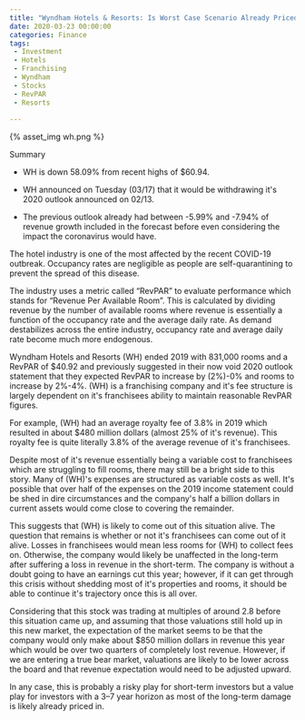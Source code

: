 ```yaml
---
title: "Wyndham Hotels & Resorts: Is Worst Case Scenario Already Priced In?"
date: 2020-03-23 00:00:00
categories: Finance
tags:
 - Investment
 - Hotels
 - Franchising
 - Wyndham
 - Stocks
 - RevPAR
 - Resorts
 
---
```

{% asset_img wh.png %}

Summary
  - WH is down 58.09% from recent highs of $60.94.

  - WH announced on Tuesday (03/17) that it would be withdrawing it&#39;s 2020 outlook announced on 02/13.

  - The previous outlook already had between -5.99% and -7.94% of revenue growth included in the forecast before even considering the impact the coronavirus would have.

The hotel industry is one of the most affected by the recent COVID-19 outbreak. Occupancy rates are negligible as people are self-quarantining to prevent the spread of this disease.

The industry uses a metric called “RevPAR” to evaluate performance which stands for “Revenue Per Available Room”. This is calculated by dividing revenue by the number of available rooms where revenue is essentially a function of the occupancy rate and the average daily rate. As demand destabilizes across the entire industry, occupancy rate and average daily rate become much more endogenous.

Wyndham Hotels and Resorts (WH) ended 2019 with 831,000 rooms and a RevPAR of $40.92 and previously suggested in their now void 2020 outlook statement that they expected RevPAR to increase by (2%)-0% and rooms to increase by 2%-4%. (WH) is a franchising company and it&#39;s fee structure is largely dependent on it&#39;s franchisees ability to maintain reasonable RevPAR figures.

For example, (WH) had an average royalty fee of 3.8% in 2019 which resulted in about $480 million dollars (almost 25% of it&#39;s revenue). This royalty fee is quite literally 3.8% of the average revenue of it&#39;s franchisees.

Despite most of it&#39;s revenue essentially being a variable cost to franchisees which are struggling to fill rooms, there may still be a bright side to this story. Many of (WH)&#39;s expenses are structured as variable costs as well. It&#39;s possible that over half of the expenses on the 2019 income statement could be shed in dire circumstances and the company&#39;s half a billion dollars in current assets would come close to covering the remainder.

This suggests that (WH) is likely to come out of this situation alive. The question that remains is whether or not it&#39;s franchisees can come out of it alive. Losses in franchisees would mean less rooms for (WH) to collect fees on. Otherwise, the company would likely be unaffected in the long-term after suffering a loss in revenue in the short-term. The company is without a doubt going to have an earnings cut this year; however, if it can get through this crisis without shedding most of it&#39;s properties and rooms, it should be able to continue it&#39;s trajectory once this is all over.

Considering that this stock was trading at multiples of around 2.8 before this situation came up, and assuming that those valuations still hold up in this new market, the expectation of the market seems to be that the company would only make about $850 million dollars in revenue this year which would be over two quarters of completely lost revenue. However, if we are entering a true bear market, valuations are likely to be lower across the board and that revenue expectation would need to be adjusted upward.

In any case, this is probably a risky play for short-term investors but a value play for investors with a 3–7 year horizon as most of the long-term damage is likely already priced in.
